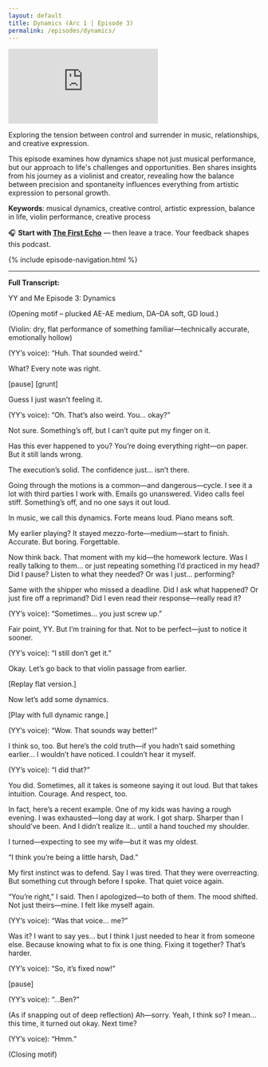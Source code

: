 ```yaml
---
layout: default
title: Dynamics (Arc 1 | Episode 3)
permalink: /episodes/dynamics/
---
```


<iframe
  data-testid="embed-iframe"
  class="responsive-iframe"
  src="https://open.spotify.com/embed/episode/1DAi6rUH1QrbYc8601LYy4?utm_source=generator"
  frameborder="0"
  allowfullscreen
  allow="autoplay; clipboard-write; encrypted-media; fullscreen; picture-in-picture"
  loading="lazy">
</iframe>

Exploring the tension between control and surrender in music, relationships, and creative expression.

This episode examines how dynamics shape not just musical performance, but our approach to life's challenges and opportunities. Ben shares insights from his journey as a violinist and creator, revealing how the balance between precision and spontaneity influences everything from artistic expression to personal growth.

**Keywords**: musical dynamics, creative control, artistic expression, balance in life, violin performance, creative process

🎧 **Start with [The First Echo](https://yyand.me/the-first-echo)** — then leave a trace. Your feedback shapes this podcast.

{% include episode-navigation.html %}

<hr />
<p><strong>Full Transcript:</strong></p>
<p>YY and Me Episode 3: Dynamics</p>

<p>(Opening motif – plucked AE-AE medium, DA–DA soft, GD loud.)</p>

<p>(Violin: dry, flat performance of something familiar—technically accurate, emotionally hollow)</p>

<p>(YY’s voice): “Huh. That sounded weird.”</p>

<p>What? Every note was right.</p>

<p>[pause] [grunt]</p>

<p>Guess I just wasn’t feeling it.</p>

<p>(YY’s voice): “Oh. That’s also weird. You… okay?”</p>

<p>Not sure. Something’s off, but I can’t quite put my finger on it.</p>

<p>Has this ever happened to you? You’re doing everything right—on paper. But it still lands wrong.</p>

<p>The execution’s solid. The confidence just… isn’t there.</p>

<p>Going through the motions is a common—and dangerous—cycle. I see it a lot with third parties I work with. Emails go unanswered. Video calls feel stiff. Something’s off, and no one says it out loud.</p>

<p>In music, we call this dynamics. Forte means loud. Piano means soft.</p>

<p>My earlier playing? It stayed mezzo-forte—medium—start to finish. Accurate. But boring. Forgettable.</p>

<p>Now think back. That moment with my kid—the homework lecture. Was I really talking to them… or just repeating something I’d practiced in my head? Did I pause? Listen to what they needed? Or was I just… performing?</p>

<p>Same with the shipper who missed a deadline. Did I ask what happened? Or just fire off a reprimand? Did I even read their response—really read it?</p>

<p>(YY’s voice): “Sometimes… you just screw up.”</p>

<p>Fair point, YY. But I’m training for that. Not to be perfect—just to notice it sooner.</p>

<p>(YY’s voice): “I still don’t get it.”</p>

<p>Okay. Let’s go back to that violin passage from earlier.</p>

<p>[Replay flat version.]</p>

<p>Now let’s add some dynamics.</p>

<p>[Play with full dynamic range.]</p>

<p>(YY’s voice): “Wow. That sounds way better!”</p>

<p>I think so, too. But here’s the cold truth—if you hadn’t said something earlier… I wouldn’t have noticed. I couldn’t hear it myself.</p>

<p>(YY’s voice): “I did that?”</p>

<p>You did. Sometimes, all it takes is someone saying it out loud. But that takes intuition. Courage. And respect, too.</p>

<p>In fact, here’s a recent example. One of my kids was having a rough evening. I was exhausted—long day at work. I got sharp. Sharper than I should’ve been. And I didn’t realize it… until a hand touched my shoulder.</p>

<p>I turned—expecting to see my wife—but it was my oldest.</p>

<p>“I think you’re being a little harsh, Dad.”</p>

<p>My first instinct was to defend. Say I was tired. That they were overreacting. But something cut through before I spoke. That quiet voice again.</p>

<p>“You’re right,” I said. Then I apologized—to both of them. The mood shifted. Not just theirs—mine. I felt like myself again.</p>

<p>(YY’s voice): “Was that voice… me?”</p>

<p>Was it? I want to say yes… but I think I just needed to hear it from someone else. Because knowing what to fix is one thing. Fixing it together? That’s harder.</p>

<p>(YY’s voice): “So, it’s fixed now!”</p>

<p>[pause]</p>

<p>(YY’s voice): “...Ben?”</p>

<p>(As if snapping out of deep reflection) Ah—sorry. Yeah, I think so? I mean… this time, it turned out okay. Next time?</p>

<p>(YY’s voice): “Hmm.”</p>

<p>(Closing motif)</p>
